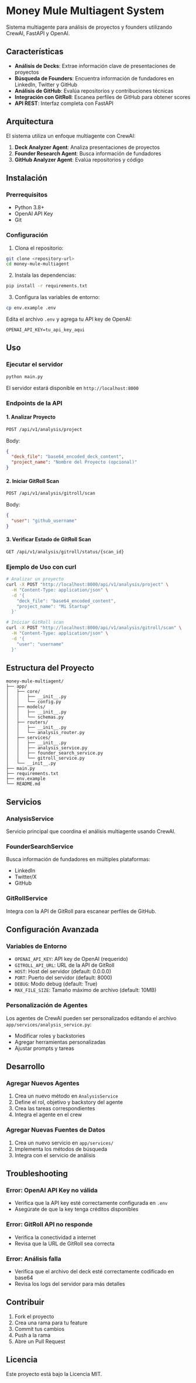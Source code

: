 # Money Mule Multiagent System

Sistema multiagente para análisis de proyectos y founders utilizando CrewAI, FastAPI y OpenAI.

## Características

- **Análisis de Decks**: Extrae información clave de presentaciones de proyectos
- **Búsqueda de Founders**: Encuentra información de fundadores en LinkedIn, Twitter y GitHub
- **Análisis de GitHub**: Evalúa repositorios y contribuciones técnicas
- **Integración con GitRoll**: Escanea perfiles de GitHub para obtener scores
- **API REST**: Interfaz completa con FastAPI

## Arquitectura

El sistema utiliza un enfoque multiagente con CrewAI:

1. **Deck Analyzer Agent**: Analiza presentaciones de proyectos
2. **Founder Research Agent**: Busca información de fundadores
3. **GitHub Analyzer Agent**: Evalúa repositorios y código

## Instalación

### Prerrequisitos

- Python 3.8+
- OpenAI API Key
- Git

### Configuración

1. Clona el repositorio:
```bash
git clone <repository-url>
cd money-mule-multiagent
```

2. Instala las dependencias:
```bash
pip install -r requirements.txt
```

3. Configura las variables de entorno:
```bash
cp env.example .env
```

Edita el archivo `.env` y agrega tu API key de OpenAI:
```
OPENAI_API_KEY=tu_api_key_aqui
```

## Uso

### Ejecutar el servidor

```bash
python main.py
```

El servidor estará disponible en `http://localhost:8000`

### Endpoints de la API

#### 1. Analizar Proyecto
```bash
POST /api/v1/analysis/project
```

Body:
```json
{
  "deck_file": "base64_encoded_deck_content",
  "project_name": "Nombre del Proyecto (opcional)"
}
```

#### 2. Iniciar GitRoll Scan
```bash
POST /api/v1/analysis/gitroll/scan
```

Body:
```json
{
  "user": "github_username"
}
```

#### 3. Verificar Estado de GitRoll Scan
```bash
GET /api/v1/analysis/gitroll/status/{scan_id}
```

### Ejemplo de Uso con curl

```bash
# Analizar un proyecto
curl -X POST "http://localhost:8000/api/v1/analysis/project" \
  -H "Content-Type: application/json" \
  -d '{
    "deck_file": "base64_encoded_content",
    "project_name": "Mi Startup"
  }'

# Iniciar GitRoll scan
curl -X POST "http://localhost:8000/api/v1/analysis/gitroll/scan" \
  -H "Content-Type: application/json" \
  -d '{
    "user": "username"
  }'
```

## Estructura del Proyecto

```
money-mule-multiagent/
├── app/
│   ├── core/
│   │   ├── __init__.py
│   │   └── config.py
│   ├── models/
│   │   ├── __init__.py
│   │   └── schemas.py
│   ├── routers/
│   │   ├── __init__.py
│   │   └── analysis_router.py
│   ├── services/
│   │   ├── __init__.py
│   │   ├── analysis_service.py
│   │   ├── founder_search_service.py
│   │   └── gitroll_service.py
│   └── __init__.py
├── main.py
├── requirements.txt
├── env.example
└── README.md
```

## Servicios

### AnalysisService
Servicio principal que coordina el análisis multiagente usando CrewAI.

### FounderSearchService
Busca información de fundadores en múltiples plataformas:
- LinkedIn
- Twitter/X
- GitHub

### GitRollService
Integra con la API de GitRoll para escanear perfiles de GitHub.

## Configuración Avanzada

### Variables de Entorno

- `OPENAI_API_KEY`: API key de OpenAI (requerido)
- `GITROLL_API_URL`: URL de la API de GitRoll
- `HOST`: Host del servidor (default: 0.0.0.0)
- `PORT`: Puerto del servidor (default: 8000)
- `DEBUG`: Modo debug (default: True)
- `MAX_FILE_SIZE`: Tamaño máximo de archivo (default: 10MB)

### Personalización de Agentes

Los agentes de CrewAI pueden ser personalizados editando el archivo `app/services/analysis_service.py`:

- Modificar roles y backstories
- Agregar herramientas personalizadas
- Ajustar prompts y tareas

## Desarrollo

### Agregar Nuevos Agentes

1. Crea un nuevo método en `AnalysisService`
2. Define el rol, objetivo y backstory del agente
3. Crea las tareas correspondientes
4. Integra el agente en el crew

### Agregar Nuevas Fuentes de Datos

1. Crea un nuevo servicio en `app/services/`
2. Implementa los métodos de búsqueda
3. Integra con el servicio de análisis

## Troubleshooting

### Error: OpenAI API Key no válida
- Verifica que la API key esté correctamente configurada en `.env`
- Asegúrate de que la key tenga créditos disponibles

### Error: GitRoll API no responde
- Verifica la conectividad a internet
- Revisa que la URL de GitRoll sea correcta

### Error: Análisis falla
- Verifica que el archivo del deck esté correctamente codificado en base64
- Revisa los logs del servidor para más detalles

## Contribuir

1. Fork el proyecto
2. Crea una rama para tu feature
3. Commit tus cambios
4. Push a la rama
5. Abre un Pull Request

## Licencia

Este proyecto está bajo la Licencia MIT. 